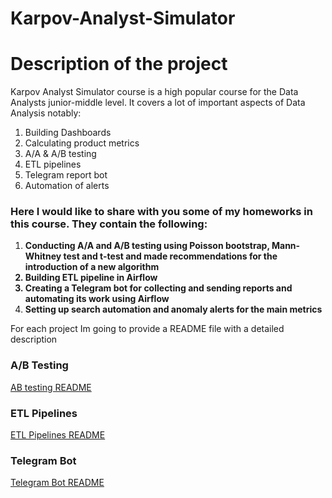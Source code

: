 # Karpov-Analyst-Simulator

<h1> Description of the project </h1>

Karpov Analyst Simulator course is a high popular course for the Data Analysts junior-middle level. It covers a lot of important aspects of Data Analysis notably: 

1. Building Dashboards
2. Calculating product metrics
3. A/A & A/B testing
4. ETL pipelines
5. Telegram report bot
6. Automation of alerts

<h3> Here I would like to share with you some of my homeworks in this course. They contain the following: </h3>


1. <b>Conducting A/A and A/B testing using Poisson bootstrap, Mann-Whitney test and t-test and made recommendations for the introduction of a new algorithm
2. Building ETL pipeline in Airflow
3. Creating a Telegram bot for collecting and sending reports and automating its work using Airflow
4. Setting up search automation and anomaly alerts for the main metrics</b>

For each project Im going to provide a README file with a detailed description

<h3> A/B Testing </h3>
<a href="https://github.com/egorkapot/Karpov-Analyst-Simulator/blob/main/AB_testing_Readme.md"> AB testing README </a>

<h3> ETL Pipelines </h3>
<a href="https://github.com/egorkapot/Karpov-Analyst-Simulator/blob/main/ETL_Readme.md"> ETL Pipelines README </a>

<h3> Telegram Bot </h3>
<a href="https://github.com/egorkapot/Karpov-Analyst-Simulator/blob/main/emakarov_report.py"> Telegram Bot README </a>



